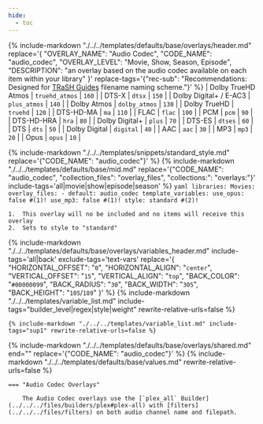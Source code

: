 ```yaml
---
hide:
  - toc
---
```

{%
    include-markdown "./../../templates/defaults/base/overlays/header.md"
    replace='{
        "OVERLAY_NAME": "Audio Codec", 
        "CODE_NAME": "audio_codec",
        "OVERLAY_LEVEL": "Movie, Show, Season, Episode",
        "DESCRIPTION": "an overlay based on the audio codec available on each item within your library"
    }'
    replace-tags='{"rec-sub": "Recommendations: Designed for [TRaSH Guides](https://trash-guides.info/) filename naming scheme."}'
%}
| Dolby TrueHD Atmos     | `truehd_atmos` | `160`  |
| DTS-X                  | `dtsx`         | `150`  |
| Dolby Digital+ / E-AC3 | `plus_atmos`   | `140`  |
| Dolby Atmos            | `dolby_atmos`  | `130`  |
| Dolby TrueHD           | `truehd`       | `120`  |
| DTS-HD-MA              | `ma`           | `110`  |
| FLAC                   | `flac`         | `100`  |
| PCM                    | `pcm`          | `90`   |
| DTS-HD-HRA             | `hra`          | `80`   |
| Dolby Digital+         | `plus`         | `70`   |
| DTS-ES                 | `dtses`        | `60`   |
| DTS                    | `dts`          | `50`   |
| Dolby Digital          | `digital`      | `40`   |
| AAC                    | `aac`          | `30`   |
| MP3                    | `mp3`          | `20`   |
| Opus                   | `opus`         | `10`   |

{% include-markdown "./../../templates/snippets/standard_style.md" replace='{"CODE_NAME": "audio_codec"}' %}
{% 
    include-markdown "./../../templates/defaults/base/mid.md" 
    replace='{"CODE_NAME": "audio_codec", "collection_files": "overlay_files", "collections:": "overlays:"}' 
    include-tags='all|movie|show|episode|season' 
%}
    ```yaml
    libraries:
      Movies:
        overlay_files:
          - default: audio_codec
            template_variables:
              use_opus: false #(1)!
              use_mp3: false #(1)!
              style: standard #(2)!
    ```

    1.  This overlay will no be included and no items will receive this overlay
    2.  Sets to style to "standard"

{% 
    include-markdown "./../../templates/defaults/base/overlays/variables_header.md"
    include-tags='all|back'
    exclude-tags='text-vars'
    replace='{
        "HORIZONTAL_OFFSET": "`0`",
        "HORIZONTAL_ALIGN": "`center`",
        "VERTICAL_OFFSET": "`15`",
        "VERTICAL_ALIGN": "`top`",
        "BACK_COLOR": "`#00000099`",
        "BACK_RADIUS": "`30`",
        "BACK_WIDTH": "`305`",
        "BACK_HEIGHT": "`105`/`189`"
    }'
%}
    {%
        include-markdown "./../../templates/variable_list.md"
        include-tags="builder_level|regex|style|weight"
        rewrite-relative-urls=false
    %}

    {% include-markdown "./../../templates/variable_list.md" include-tags="sup1" rewrite-relative-urls=false %}

{% include-markdown "./../../templates/defaults/base/overlays/shared.md" end="<!--text-variables-->" replace='{"CODE_NAME": "audio_codec"}' %}
{% include-markdown "./../../templates/defaults/base/values.md" rewrite-relative-urls=false %}

    === "Audio Codec Overlays"
    
        The Audio Codec overlays use the [`plex_all` Builder](../../../files/builders/plex#plex-all) with [filters](../../../files/filters) on both audio channel name and filepath.
